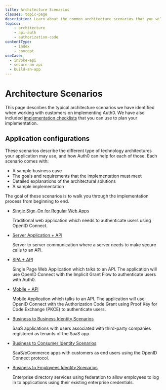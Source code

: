```yaml
---
title: Architecture Scenarios
classes: topic-page
description: Learn about the common architecture scenarios that you will use to solve the authorization and authentication needs of your application.
topics:
    - architecture
    - api-auth
    - authorization-code
contentType: 
    - index
    - concept
useCase:
  - invoke-api
  - secure-an-api
  - build-an-app
---
```

# Architecture Scenarios

This page describes the typical architecture scenarios we have identified when working with customers on implementing Auth0. We have also included [implementation checklists](/architecture-scenarios/checklists) that you can use to plan your implementation. 

## Application configurations

These scenarios describe the different type of technology architectures your application may use, and how Auth0 can help for each of those. Each scenario comes with:

* A sample business case
* The goals and requirements that the implementation must meet
* Detailed explanations of the architectural solutions
* A sample implementation

The goal of these scenarios is to walk you through the implementation process from beginning to end.

<ul class="topic-links">
  <li>
    <i class="icon icon-budicon-715"></i><a href="/architecture-scenarios/web-app-sso">Single Sign-On for Regular Web Apps</a>
    <p>Traditional web application which needs to authenticate users using OpenID Connect.</p>
  </li>
  <li>
    <i class="icon icon-budicon-715"></i><a href="/architecture-scenarios/server-api">Server Application + API</a>
    <p>Server to server communication where a server needs to make secure calls to an API.</p>
  </li>
  <li>
    <i class="icon icon-budicon-715"></i><a href="/architecture-scenarios/spa-api">SPA + API</a>
    <p>Single Page Web Application which talks to an API. The application will use OpenID Connect with the Implicit Grant Flow to authenticate users with Auth0.</p>
  </li>
  <li>
    <i class="icon icon-budicon-715"></i><a href="/architecture-scenarios/mobile-api">Mobile + API</a>
    <p>Mobile Application which talks to an API. The application will use OpenID Connect with the Authorization Code Grant using Proof Key for Code Exchange (PKCE) to authenticate users.</p>
  </li>
  <li>
    <i class="icon icon-budicon-715"></i><a href="/architecture-scenarios/b2b">Business to Business Identity Scenarios</a>
    <p>SaaS applications with users associated with third-party companies registered as tenants of the SaaS app.</p>
  </li>
  <li>
    <i class="icon icon-budicon-715"></i><a href="/architecture-scenarios/b2c">Business to Consumer Identity Scenarios</a>
    <p>SaaS/eCommerce apps with customers as end users using the OpenID Connect protocol.</p>
  </li>
  <li>
    <i class="icon icon-budicon-715"></i><a href="/architecture-scenarios/b2e">Business to Employees Identity Scenarios</a>
    <p>Enterprise directory services using federation to allow employees to log in to applications using their existing enterprise credentials.</p>
  </li>
</ul>
